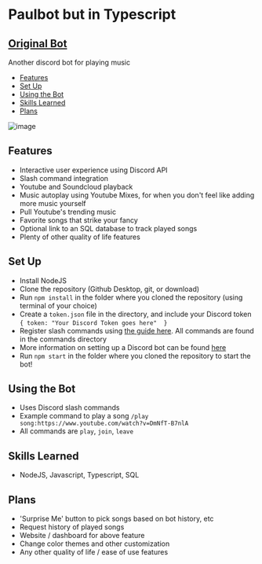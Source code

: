 # Paulbot but in Typescript
## [Original Bot](https://github.com/psavchuk/paulbot)
Another discord bot for playing music

- [Features](#features)
- [Set Up](#set-up)
- [Using the Bot](#using-the-bot)
- [Skills Learned](#skills-learned)
- [Plans](#plans)

![image](https://user-images.githubusercontent.com/38636939/189975732-997a5081-9d4d-40f4-8c7b-1e0dbc424969.png)

## Features
- Interactive user experience using Discord API
- Slash command integration
- Youtube and Soundcloud playback
- Music autoplay using Youtube Mixes, for when you don't feel like adding more music yourself
- Pull Youtube's trending music
- Favorite songs that strike your fancy
- Optional link to an SQL database to track played songs
- Plenty of other quality of life features

## Set Up
- Install NodeJS
- Clone the repository (Github Desktop, git, or download)
- Run `npm install` in the folder where you cloned the repository (using terminal of your choice)
- Create a `token.json` file in the directory, and include your Discord token
  `{
    token: "Your Discord Token goes here" 
  }`
- Register slash commands using [the guide here](https://discordjs.guide/interactions/slash-commands.html#guild-commands). All commands are found in the commands directory
- More information on setting up a Discord bot can be found [here](https://discord.com/developers/docs/getting-started)
- Run `npm start` in the folder where you cloned the repository to start the bot!

## Using the Bot
- Uses Discord slash commands
- Example command to play a song `/play song:https://www.youtube.com/watch?v=DmNfT-B7nlA`
- All commands are `play`, `join`, `leave`

## Skills Learned
- NodeJS, Javascript, Typescript, SQL

## Plans
- 'Surprise Me' button to pick songs based on bot history, etc
- Request history of played songs
- Website / dashboard for above feature
- Change color themes and other customization
- Any other quality of life / ease of use features
